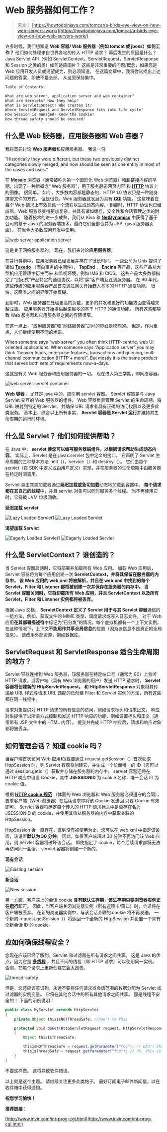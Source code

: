 # Web 服务器如何工作？

> 原文： [https://howtodoinjava.com/tomcat/a-birds-eye-view-on-how-web-servers-work/](https://howtodoinjava.com/tomcat/a-birds-eye-view-on-how-web-servers-work/)

许多时候，我们想知道 **Web 容器/ Web 服务器（例如 tomcat 或 jboss）如何工作？** 他们如何处理来自世界各地的传入 HTTP 请求？ 幕后发生的原因是什么？ Java Servlet API（例如 ServletContext，ServletRequest，ServletResponse 和 Session 之类的类）如何适应图片？ 这些是非常重要的问题/概念，如果您是 Web 应用开发人员或渴望成为，则必须知道。 在这篇文章中，我将尝试找出上述问题的答案，即使不是全部。 从这里保持集中。

```java
Table of Contents:

What are web server, application server and web container?
What are Servlets? How they help?
What is ServletContext? Who creates it?
Where ServletRequest and ServletResponse fits into life cycle?
How Session is managed? Know the cookie?
How thread safety should be ensured?
```

## 什么是 Web 服务器，应用服务器和 Web 容器？

我将首先讨论 **Web 服务器**和应用服务器。 我说一句

“Historically they were different, but these two previously distinct categories slowly merged, and now should be seen as one entity in most of the cases and uses.”

在 [**Mosaic**](https://en.wikipedia.org/wiki/Mosaic_%28web_browser%29 "Mosaic") 浏览器（通常被称为第一个图形化 Web 浏览器）和超链接内容的早期，出现了一种新概念“ Web 服务器”，用于服务静态网页内容 和 [**HTTP**](https://en.wikipedia.org/wiki/Hypertext_Transfer_Protocol "http") 协议上的图像。 很简单。 如今，大多数内容都是静态的，HTTP 1.0 协议只是一种随身携带文件的方式。 但是很快，Web 服务器就发展为具有 [**CGI**](http://www.invir.com/int-prog-cgi.html "cgi") 功能。 这意味着在每个 Web 请求上有效启动一个流程以生成动态内容。 到那时，HTTP 协议也已经成熟，Web 服务器变得更加复杂，并具有诸如缓存，安全性和会话管理之类的附加功能。 随着技术的进一步成熟，我们从 Kiva 和 [**NetDynamics**](https://en.wikipedia.org/wiki/NetDynamics_Application_Server) 中获得了基于公司的基于 Java 的服务器端技术，最终它们全部合并为 JSP（java 服务器页面）， 在当今大多数应用开发中使用。

![web server application server](img/05bc1ad5a4f3b2a157a34589c114d54b.png)

这是关于网络服务器的。 现在，我们来讨论**应用服务器**。

在并行类别中，应用服务器已经发展并存在了很长时间。 一些公司为 Unix 提供了诸如 [**Tuxedo**](https://en.wikipedia.org/wiki/Tuxedo_%28software%29 "Tuxedo") （面向事务的中间件）， **TopEnd** ， **Encina** 等产品，这些产品从大型机应用管理中衍生而来 和监视环境，例如 IMS 和 CICS。 这些产品大多数都指定了“封闭式”产品特定的通信协议，以将“胖”客户端互连到服务器。 在 90 年代，这些传统的应用服务器产品首先通过网关开始嵌入基本的 HTTP 通信功能。 很快，这两类之间的界限开始模糊。

到那时，Web 服务器在处理更高的负载，更多的并发和更好的功能方面变得越来越成熟。 应用服务器开始提供越来越多的基于 HTTP 的通信功能。 所有这些都导致 Web 服务器和应用服务器之间的界限很窄。

在这一点上，“应用服务器”和“网络服务器”之间的界线是模糊的。 但是，作为重点，人们继续使用不同的术语。

When someone says “web server” you often think HTTP-centric, web UI oriented applications. When someone says “Application server” you may think “heavier loads, enterprise features, transactions and queuing, multi-channel communication (HTTP + more)”. But mostly it is the same product that serves both sets of requirements now-a-days.

这就是有关 Web 服务器和应用服务器的一切。 现在进入第三学期，即网络容器。

![web server servlet container](img/c1f4d661c48b66f7c54aff95ede27403.png)

[**Web 容器**](https://en.wikipedia.org/wiki/Web_container) ，尤其是 java 中的，应引用 servlet 容器。 Servlet 容器是与 Java Servlet 交互的 Web 服务器的组件。 Web 容器负责管理 Servlet 的生命周期，将 URL 映射到特定的 Servlet，并确保 URL 请求者具有正确的访问权限以及更多此类服务。 基本上，综合以上所有事实， **Servlet 容器是 Servlet 运行**并维持其生命周期的运行时环境。

## 什么是 Servlet？ 他们如何提供帮助？

在 Java 中， **servlet 使您可以编写服务器端组件，以根据请求帮助生成动态内容**。 实际上，Servlet 是在 javax.servlet 包中定义的接口。 它声明了 Servlet 生命周期的三种基本方法 -init（），service（）和 destroy（）。 它们由每个 servlet（在 SDK 中定义或由用户定义）实现，并在服务器的生命周期中由服务器在特定时间调用。

Servlet 类由其类加载器通过**延迟加载或急切加载**动态地加载到容器中。 **每个请求都在其自己的线程**中，并且 servlet 对象可以同时服务多个线程。 当不再使用它时，它将被 JVM 垃圾回收。

**延迟加载 servlet**

![Lazy Loaded Servlet1](img/294ebfd4eeedec550a38116f4ed20cc6.png) ![Lazy Loaded Servlet](img/b0891aedc26651fe3a65387f03d81a7f.png)

**渴望加载 **Servlet****

![Eagerly Loaded Servlet1](img/e917129361e32f00d214586083a50705.png) ![Eagerly Loaded Servlet](img/e034256511cf921b395c7f9f60892c0a.png)

## 什么是 ServletContext？ 谁创造的？

当 Servlet 容器启动时，它将部署并加载所有 Web 应用。 加载 Web 应用后，Servlet 容器将为每个应用创建一次 **ServletContext，并将其保留在服务器的内存中。 该 Web 应用的 web.xml 将被解析，并且在 web.xml 中找到的每个 Servlet，Filter 和 Listener 都将被创建一次并保存在服务器的内存中。 当 Servlet 容器关闭时，它将卸载所有 Web 应用，并且 ServletContext 以及所有 Servlet，Filter 和 Listener 实例都将被丢弃。**

根据 Java 文档， **ServletContext 定义了 Servlet 用于与其 Servlet 容器**通信的一组方法，例如，获取文件的 MIME 类型，调度请求或写入日志文件。 对于 Web 应用**在其部署描述符**中标记为“已分发”的情况，每个虚拟机都有一个上下文实例。 在这种情况下，上下文**不能用作共享全局信息**的位置（因为该信息不是真正的全局信息）。 请改用外部资源，例如数据库。

## ServletRequest 和 ServletResponse 适合生命周期的地方？

Servlet 容器连接到 Web 服务器，该服务器在特定端口号（通常为 80）上监听 HTTP 请求。当客户端（具有 Web 浏览器的用户）发送 HTTP 请求时， **Servlet 容器将创建新的 HttpServletRequest。** **和 HttpServletResponse** 对象将其传递给 URL 样式与请求 URL 匹配的已创建 Filter 和 Servlet 实例的方法，所有这些都在同一线程中。

请求对象提供对 HTTP 请求的所有信息的访问，例如请求标头和请求正文。 响应对象提供了以所需方式控制和发送 HTTP 响应的功能，例如设置标头和正文（通常带有 JSP 文件中的 HTML 内容）。 提交并完成 HTTP 响应后，请求和响应对象都将被丢弃。

## 如何管理会话？ 知道 cookie 吗？

当客户端首次访问 Web 应用和/或要通过 request.getSession（）首次获取 HttpSession 时，则 Servlet 容器将创建它，并生成一个长而唯一的 ID（您可以 通过 session.getId（）获取并存储在服务器的内存中。 servlet 容器还将在 HTTP 响应中设置 Cookie，其中 **JSESSIONID** 为 cookie 名称，唯一会话 ID 为 cookie 值。

根据 [**HTTP cookie 规范**](http://www.faqs.org/rfcs/rfc2965.html "http cookie") （体面的 Web 浏览器和 Web 服务器必须遵守的合同），要求客户端（Web 浏览器）在后续请求中将该 Cookie 发送回 只要 Cookie 有效即可。 Servlet 容器将确定每个传入的 HTTP 请求标头中是否存在名为 JSESSIONID 的 cookie，并使用其值从服务器的内存中获取关联的 HttpSession。

HttpSession 会一直存在，直到没有被使用为止，您可以在 web.xml 中指定该设置，该设置**默认为 30 分钟**。 因此，如果客户端超过 30 分钟不再访问该 Web 应用，则 Servlet 容器将破坏该会话。 即使指定了 cookie，每个后续请求都将无法再访问同一会话。 servlet 容器将创建一个新的。

**现有会话**

![Existing session](img/eebebe071bfa031d68b8a87406250efd.png)

**新会话**

![New session](img/adf2d37562aa73ff0230458f2450106e.png)

另一方面，客户端上的会话 cookie **具有默认生存期，该生存期只要浏览器实例正在运行**即可。 因此，当客户端关闭浏览器实例（所有选项卡/窗口）时，会话将在客户端被丢弃。 在新的浏览器实例中，与该会话关联的 cookie 将不再发送。 一个新的 request.getSession（）将返回一个全新的 HttpSession 并设置一个具有全新会话 ID 的 cookie。

## 应如何确保线程安全？

您现在应该已经了解到，Servlet 和过滤器在所有请求之间共享。 这是 Java 的优点，因为它是 [**多线程**](//howtodoinjava.com/category/java/multi-threading/ "multi-threading") ，并且不同的线程（即 HTTP 请求）可以使用同一实例。 否则，在每个请求上重新创建它会太昂贵。

![thread-safety](img/f3fdaad0cb730dedd690a45f7d2bb4c7.png)

但是，您还应该意识到，永远不要将任何请求或会话范围的数据分配为 Servlet 或过滤器的实例变量。 它将在其他会话中的所有其他请求之间共享。 那是线程不安全的！ 下面的示例说明：

```java
public class MyServlet extends HttpServlet
{
	private Object thisIsNOTThreadSafe; //Don't to this

	protected void doGet(HttpServletRequest request, HttpServletResponse response) throws ServletException, IOException
	{
		Object thisIsThreadSafe;

		thisIsNOTThreadSafe = request.getParameter("foo"); // BAD!! Shared among all requests!
		thisIsThreadSafe = request.getParameter("foo"); // OK, this is thread safe.
	}
}

```

不要这样做。 这将导致软件错误。

以上就是这个主题。 请继续关注更多此类帖子。 最好订阅电子邮件新闻信，以在收件箱中获得通知。

**祝您学习愉快！**

**推荐链接：**

[http://www.invir.com/int-prog-cgi.html](http://www.invir.com/int-prog-cgi.html)